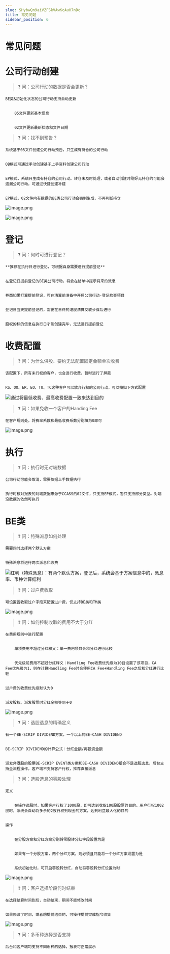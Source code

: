 ```yaml
---
slug: SHybwQn9aiVZFSkVAwKcAuH7nDc
title: 常见问题
sidebar_position: 6
---
```



# 常见问题


# 公司行动创建


> ❓ 问：公司行动的数据是否会更新？


    BE类&初始化状态的公司行动支持自动更新


        05文件更新基本信息


        02文件更新最新状态和文件日期


> ❓ 问：找不到预告？


    系统基于05文件创建公司行动预告，只生成有持仓的公司行动


    OB模式可通过手动创建基于上手资料创建公司行动


    EP模式，系统只生成有持仓的公司行动。转仓未及时处理，或者自动创建时刚好无持仓的可能会遗漏公司行动，可通过快捷创建补建


    EP模式，02文件内有数据的BE类公司行动会强制生成，不再判断持仓


![image.png](/assets/860ebbf8bc3858ddf9c85fc4caedc169.png)


![image.png](/assets/bf298220ad9e94749ee6ba07dc4211c9.png)


# 登记


> ❓ 问：何时可进行登记？


    **推荐在执行日进行登记，可根据自身需要进行提前登记**


    在登记日提前登记的BE类公司行动，将会在结单中提示将来的派息


    券商如果打算提前登记，可在清算前准备中开启公司行动-登记检查项目


    登记日当天提前登记的，需要在日终的港股清算交收步骤后进行


    股权的标的信息在执行日才能创建完毕，无法进行提前登记


# 收费配置


> ❓ 问：为什么供股、要约无法配置固定金额单次收费


    该配置下，所有未行权的客户，也会进行收费，暂时进行了屏蔽


    RS、OO、ER、EO、TU、TC这种客户可以放弃行权的公司行动，可以按如下方式配置


![通过将最低收费、最高收费配置一致来达到目的](/assets/57a5feb45ce4728b3b62178fe5c42e27.png)


> ❓ 问：如果免收一个客户的Handing Fee


    在客户规则处，将费率系数和最低收费系数分别填为0即可


![image.png](/assets/cffd56c751c80f327662a5116661a44d.png)


# 执行


> ❓ 问：执行时无对端数据


    公司行动可能会取消，需要依据上手数据执行


    执行时核对报表的对端数据来源于CCASS的02文件，只支持EP模式，暂只支持部分类型。对端没数据的依然可执行


# BE类


> ❓ 问：特殊派息如何处理


    需要同时选择两个默认方案


    特殊派息将进行两次派息和收费


![红利（特殊派息）：有两个默认方案，登记后，系统会基于方案信息中的，派息率、币种计算红利](/assets/6c65b0efbbf97a6b4413d496d522decc.png)


> ❓ 问：过户费收取


    可设置否收取过户字段来配置过户费，仅支持BE类和TM类


![image.png](/assets/0c70c50bb8695e43f13397281e3ee39c.png)


> ❓ 问：如何控制收取的费用不大于分红


    在费用规则中进行配置


        单项费用不超过分红释义：单一费用项目会和分红进行比较


        优先级前费用不超过分红释义：Handling Fee收费优先级为10且设置了该项目，CA Fee优先级为1，则在计算Handling Fee时会使用CA Fee+Handling Fee之后和分红进行比较


    过户费的收费优先级默认为0


    派发股权、派发股票时分红金额等同于0


![image.png](/assets/8c6f5c88b5dfbe41b8837f94f231d26e.png)


> ❓ 问：选股选息的精确定义


    有一个BE-SCRIP DIVIDEND方案，一个以上的BE-CASH DIVIDEND


    BE-SCRIP DIVIDEND的计算公式：分红金额/再投资金额


    派发非港股的股票BE-SCRIP EVENT类方案和BE-CASH DIVIDEND组合不是选股选息，后台支持全流程操作，客户端不支持客户行权，推荐直接派息


> ❓ 问：选股选息的零股处理


    定义


        在操作选股时，如果客户行权了1000股，即可达到收取100股股票的目的。用户行权1002股时，系统会自动将多余的2股行权到现金的方案，达到利益最大化的目的


    操作


        在分股方案和分红方案分别将零股转分红字段设置为是


        如果有一个分股方案，两个分红方案，则必须且只能将一个分红方案设置为是


        系统初始化时，可开启零股转分红，自动将零股转分红设置为时


![image.png](/assets/fb813ecb348054090f4bbe1da2a852c4.png)


> ❓ 问：客户选择阶段何时结束


    在选择结算时间到后，自动结束，期间不能修改时间


    如果修改了时间，或者想提前结束的，可操作提前完成指令收集


![image.png](/assets/20532919798b5f5d0ca36ba5ed6c2822.png)


> ❓ 问：多币种选择是否支持


    后台和客户端均支持不同币种的选择，报表可正常展示

